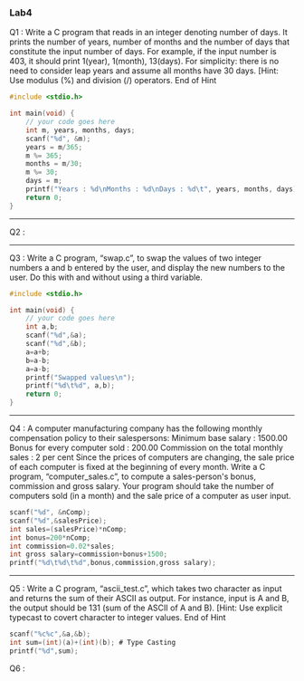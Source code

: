 ### Lab4

Q1 : Write a C program that reads in an integer denoting number of days. It prints 
the number of years, number of months and the number of days that constitute 
the input number of days. For example, if the input number is 403, it should 
print 1(year), 1(month), 13(days). For simplicity: there is no need to consider 
leap years and assume all months have 30 days. [Hint: Use modulus (%) and 
division (/) operators. End of Hint

```c
#include <stdio.h>

int main(void) {
	// your code goes here
	int m, years, months, days;
    scanf("%d", &m);
    years = m/365;
    m %= 365;
    months = m/30;
    m %= 30;
    days = m;
    printf("Years : %d\nMonths : %d\nDays : %d\t", years, months, days);
	return 0;
}
```

---

Q2 : 

---

Q3 : Write a C program, “swap.c”, to swap the values of two integer numbers a and 
b entered by the user, and display the new numbers to the user. Do this with 
and without using a third variable.

```c
#include <stdio.h>

int main(void) {
	// your code goes here
	int a,b;
	scanf("%d",&a);
    scanf("%d",&b);
    a=a+b;
    b=a-b;
    a=a-b;
    printf("Swapped values\n");
    printf("%d\t%d", a,b);
	return 0;
}
```

---

Q4 : A computer manufacturing company has the following monthly compensation 
policy to their salespersons: 
Minimum base salary : 1500.00 
Bonus for every computer sold : 200.00 
Commission on the total monthly sales : 2 per cent 
Since the prices of computers are changing, the sale price of each computer is 
fixed at the beginning of every month. Write a C program, “computer_sales.c”,
to compute a sales-person's bonus, commission and gross salary. Your program 
should take the number of computers sold (in a month) and the sale price of a 
computer as user input.

```c
scanf("%d", &nComp);
scanf("%d",&salesPrice);
int sales=(salesPrice)*nComp;
int bonus=200*nComp;
int commission=0.02*sales;
int gross salary=commission+bonus+1500;
printf("%d\t%d\t%d",bonus,commission,gross salary);
```

---

Q5 : Write a C program, “ascii_test.c”, which takes two character as input and 
returns the sum of their ASCII as output. For instance, input is A and B, the 
output should be 131 (sum of the ASCII of A and B). [Hint: Use explicit typecast 
to covert character to integer values. End of Hint

```c
scanf("%c%c",&a,&b);
int sum=(int)(a)+(int)(b); # Type Casting
printf("%d",sum);
```

Q6 : 
